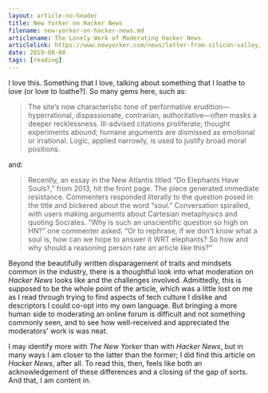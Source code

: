 ```yaml
---
layout: article-no-header
title: New Yorker on Hacker News
filename: new-yorker-on-hacker-news.md
articlename: The Lonely Work of Moderating Hacker News
articlelink: https://www.newyorker.com/news/letter-from-silicon-valley/the-lonely-work-of-moderating-hacker-news
date: 2019-08-08
tags: [reading]
---
```


I love this. Something that I love, talking about something that I loathe to love (or love to loathe?). So many gems here, such as:

> The site’s now characteristic tone of performative erudition—hyperrational, dispassionate, contrarian, authoritative—often masks a deeper recklessness. Ill-advised citations proliferate; thought experiments abound; humane arguments are dismissed as emotional or irrational. Logic, applied narrowly, is used to justify broad moral positions.

and:

> Recently, an essay in the New Atlantis titled “Do Elephants Have Souls?,” from 2013, hit the front page. The piece generated immediate resistance. Commenters responded literally to the question posed in the title and bickered about the word “soul.” Conversation spiralled, with users making arguments about Cartesian metaphysics and quoting Socrates. “Why is such an unscientific question so high on HN?” one commenter asked. “Or to rephrase, if we don’t know what a soul is, how can we hope to answer it WRT elephants? So how and why should a reasoning person rate an article like this?”

Beyond the beautifully written disparagement of traits and mindsets common in the industry, there is a thoughtful look into what moderation on <i>Hacker News</i> looks like and the challenges involved. Admittedly, this is supposed to be the whole point of the article, which was a little lost on me as I read through trying to find aspects of tech culture I dislike and descriptors I could co-opt into my own language. But bringing a more human side to moderating an online forum is difficult and not something commonly seen, and to see how well-received and appreciated the moderators' work is was neat.

I may identify more with <i>The New Yorker</i> than with <i>Hacker News</i>, but in many ways I am closer to the latter than the former; I did find this article on <i>Hacker News</i>, after all. To read this, then, feels like both an acknowledgement of these differences and a closing of the gap of sorts. And that, I am content in.
